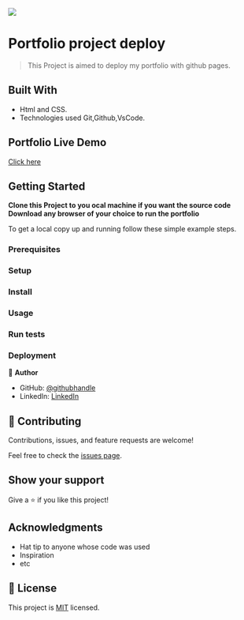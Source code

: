![](https://img.shields.io/badge/Microverse-blueviolet)

# Portfolio project deploy

> This Project is aimed to deploy my portfolio with github pages.


## Built With

-  Html and CSS.
- Technologies used Git,Github,VsCode.

## Portfolio Live Demo 

[Click here](https://opondog.github.io/)


## Getting Started

**Clone this Project to you ocal machine if you want the source code**
**Download any browser of your choice to run the portfolio**


To get a local copy up and running follow these simple example steps.

### Prerequisites

### Setup

### Install

### Usage

### Run tests

### Deployment


👤 **Author**

- GitHub: [@githubhandle](https://github.com/OpondoG)
- LinkedIn: [LinkedIn](https://www.linkedin.com/in/gilbert-okonjo-2081331b9/)

## 🤝 Contributing

Contributions, issues, and feature requests are welcome!

Feel free to check the [issues page](../../issues/).

## Show your support

Give a ⭐️ if you like this project!

## Acknowledgments

- Hat tip to anyone whose code was used
- Inspiration
- etc

## 📝 License

This project is [MIT](./MIT.md) licensed.
